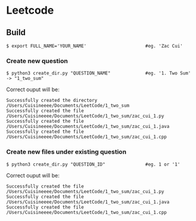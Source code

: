 # Leetcode

## Build 

```
$ export FULL_NAME='YOUR_NAME'                      #eg. 'Zac Cui'
```

### Create new question 

```
$ python3 create_dir.py "QUESTION_NAME"             #eg. '1. Two Sum'  -> "1_two_sum"
```

Correct ouput will be:

```
Successfully created the directory /Users/Cuisineeee/Documents/LeetCode/1_two_sum
Successfully created the file /Users/Cuisineeee/Documents/LeetCode/1_two_sum/zac_cui_1.py
Successfully created the file /Users/Cuisineeee/Documents/LeetCode/1_two_sum/zac_cui_1.java
Successfully created the file /Users/Cuisineeee/Documents/LeetCode/1_two_sum/zac_cui_1.cpp
```

### Create new files under existing question

```
$ python3 create_dir.py "QUESTION_ID"               #eg. 1 or '1'
```

Correct ouput will be:

```
Successfully created the file /Users/Cuisineeee/Documents/LeetCode/1_two_sum/zac_cui_1.py
Successfully created the file /Users/Cuisineeee/Documents/LeetCode/1_two_sum/zac_cui_1.java
Successfully created the file /Users/Cuisineeee/Documents/LeetCode/1_two_sum/zac_cui_1.cpp
```
